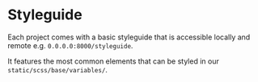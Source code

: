 # Styleguide

Each project comes with a basic styleguide that is accessible locally and remote e.g. `0.0.0.0:8000/styleguide`.

It features the most common elements that can be styled in our `static/scss/base/variables/`.
